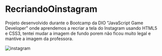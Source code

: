# RecriandoOinstagram
Projeto desenvolvido durante o Bootcamp da DIO "JavaScript Game Developer" onde aprendemos a recriar a tela do Instagram usando HTML5 e CSS3, tentei mudar a imagem de fundo porem não ficou muito legal e mantive a imagem da professora.


![instagram](https://user-images.githubusercontent.com/79613974/197025449-319bb51e-ed35-448e-9f4a-25d117d5474b.JPG)
